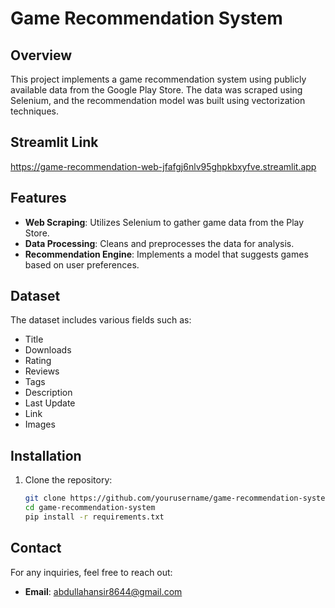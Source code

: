 # Game Recommendation System

## Overview
This project implements a game recommendation system using publicly available data from the Google Play Store. The data was scraped using Selenium, and the recommendation model was built using vectorization techniques.

## Streamlit Link

https://game-recommendation-web-jfafgj6nlv95ghpkbxyfve.streamlit.app

## Features
- **Web Scraping**: Utilizes Selenium to gather game data from the Play Store.
- **Data Processing**: Cleans and preprocesses the data for analysis.
- **Recommendation Engine**: Implements a model that suggests games based on user preferences.

## Dataset
The dataset includes various fields such as:
- Title
- Downloads
- Rating
- Reviews
- Tags
- Description
- Last Update
- Link
- Images

## Installation
1. Clone the repository:
   ```bash
   git clone https://github.com/yourusername/game-recommendation-system.git
   cd game-recommendation-system
   pip install -r requirements.txt

## Contact
For any inquiries, feel free to reach out:
- **Email**: abdullahansir8644@gmail.com
